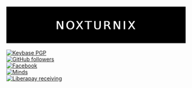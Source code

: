 [![Noxturnix banner](asset/noxturnix-banner.png "Noxturnix")](https://noxt.us/)

[![Keybase PGP](https://img.shields.io/keybase/pgp/noxt?color=white&labelColor=black&logo=keybase&logoColor=white&style=for-the-badge "Keybase PGP")](https://keybase.io/noxt/pgp_keys.asc?fingerprint=7d8dc9b3c88805311815a7b0110212d6e20279fa)\
[![GitHub followers](https://img.shields.io/github/followers/Noxturnix?color=white&labelColor=black&logo=github&logoColor=white&style=for-the-badge "GitHub followers")](https://github.com/Noxturnix)\
[![Facebook](https://img.shields.io/badge/facebook-libnoxt.so-white?labelColor=black&logo=facebook&logoColor=white&style=for-the-badge "Facebook")](https://facebook.com/libnoxt.so)\
[![Minds](https://img.shields.io/badge/Minds-@noxturnix-white?labelColor=black&logo=minds&logoColor=white&style=for-the-badge "Minds")](https://www.minds.com/noxturnix/)\
[![Liberapay receiving](https://img.shields.io/liberapay/receives/Noxturnix?color=white&labelColor=black&logo=liberapay&logoColor=white&style=for-the-badge "Liberapay receiving")](https://liberapay.com/Noxturnix)
